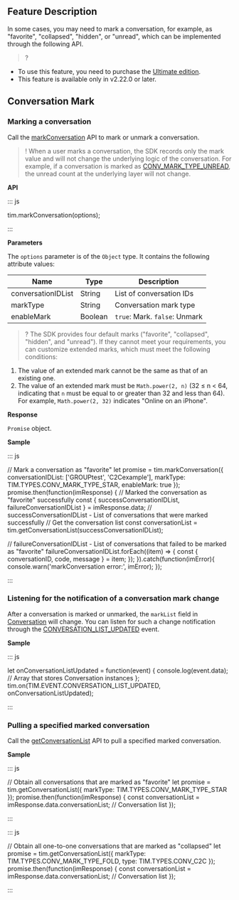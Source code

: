
## Feature Description
In some cases, you may need to mark a conversation, for example, as "favorite", "collapsed", "hidden", or "unread", which can be implemented through the following API.
> ?
- To use this feature, you need to purchase the [Ultimate edition](https://www.tencentcloud.com/document/product/1047/34577).
- This feature is available only in v2.22.0 or later.

## Conversation Mark

### Marking a conversation
Call the [markConversation](https://web.sdk.qcloud.com/im/doc/en/SDK.html#markConversation) API to mark or unmark a conversation.
> ! When a user marks a conversation, the SDK records only the mark value and will not change the underlying logic of the conversation. For example, if a conversation is marked as [CONV_MARK_TYPE_UNREAD](https://web.sdk.qcloud.com/im/doc/en/module-TYPES.html#.CONV_MARK_TYPE_UNREAD), the unread count at the underlying layer will not change.

**API**

<dx-codeblock>
:::  js

tim.markConversation(options);

:::
</dx-codeblock>

**Parameters**

The `options` parameter is of the `Object` type. It contains the following attribute values:

| Name | Type | Description |
| ------------------ | -------- | ------------------------------------------------------------ |
| conversationIDList  | String | List of conversation IDs |
| markType   | String | Conversation mark type |
| enableMark | Boolean | `true`: Mark. `false`: Unmark |

> ? The SDK provides four default marks ("favorite", "collapsed", "hidden", and "unread"). If they cannot meet your requirements, you can customize extended marks, which must meet the following conditions:
1. The value of an extended mark cannot be the same as that of an existing one.
2. The value of an extended mark must be `Math.power(2, n)` (32 ≤ n < 64, indicating that `n` must be equal to or greater than 32 and less than 64). For example, `Math.power(2, 32)` indicates "Online on an iPhone".

**Response**

`Promise` object.

**Sample**

<dx-codeblock>
:::  js

// Mark a conversation as "favorite"
let promise = tim.markConversation({
  conversationIDList: ['GROUPtest', 'C2Cexample'],
  markType: TIM.TYPES.CONV_MARK_TYPE_STAR,
  enableMark: true
});
promise.then(function(imResponse) {
  // Marked the conversation as "favorite" successfully
  const { successConversationIDList, failureConversationIDList } = imResponse.data;
  // successConversationIDList - List of conversations that were marked successfully
  // Get the conversation list
  const conversationList = tim.getConversationList(successConversationIDList);

  // failureConversationIDList - List of conversations that failed to be marked as "favorite"
  failureConversationIDList.forEach((item) => {
    const { conversationID, code, message } = item;
  });
}).catch(function(imError){
  console.warn('markConversation error:', imError);
});

:::
</dx-codeblock>

### Listening for the notification of a conversation mark change
After a conversation is marked or unmarked, the `markList` field in [Conversation](https://web.sdk.qcloud.com/im/doc/en/Conversation.html) will change. You can listen for such a change notification through the [CONVERSATION_LIST_UPDATED](https://web.sdk.qcloud.com/im/doc/en/module-EVENT.html#.CONVERSATION_LIST_UPDATED) event.

**Sample**

<dx-codeblock>
:::  js

let onConversationListUpdated = function(event) {
  console.log(event.data); // Array that stores Conversation instances
};
tim.on(TIM.EVENT.CONVERSATION_LIST_UPDATED, onConversationListUpdated);

:::
</dx-codeblock>

### Pulling a specified marked conversation
Call the [getConversationList](https://web.sdk.qcloud.com/im/doc/en/SDK.html#getConversationList) API to pull a specified marked conversation.

**Sample**

<dx-codeblock>
:::  js

// Obtain all conversations that are marked as "favorite"
let promise = tim.getConversationList({ markType: TIM.TYPES.CONV_MARK_TYPE_STAR });
promise.then(function(imResponse) {
  const conversationList = imResponse.data.conversationList; // Conversation list
});

:::
</dx-codeblock>

<dx-codeblock>
:::  js

// Obtain all one-to-one conversations that are marked as "collapsed"
let promise = tim.getConversationList({
  markType: TIM.TYPES.CONV_MARK_TYPE_FOLD,
  type: TIM.TYPES.CONV_C2C
});
promise.then(function(imResponse) {
  const conversationList = imResponse.data.conversationList; // Conversation list
});

:::
</dx-codeblock>
